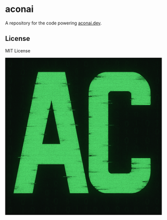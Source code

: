# aconai

A repository for the code powering [aconai.dev](https://aconai.dev/).

## License

MIT License

![Aconai Logo](Logo.PNG "Aconai Logo")
